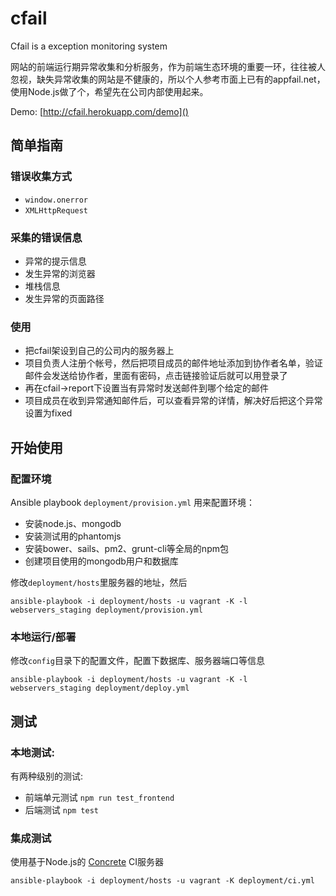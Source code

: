 cfail
=====

Cfail is a exception monitoring system

网站的前端运行期异常收集和分析服务，作为前端生态环境的重要一环，往往被人忽视，缺失异常收集的网站是不健康的，所以个人参考市面上已有的appfail.net，使用Node.js做了个，希望先在公司内部使用起来。

Demo: [http://cfail.herokuapp.com/demo]()

简单指南
-------

### 错误收集方式

 - `window.onerror`
 - `XMLHttpRequest`

### 采集的错误信息

 - 异常的提示信息
 - 发生异常的浏览器
 - 堆栈信息
 - 发生异常的页面路径


### 使用

 - 把cfail架设到自己的公司内的服务器上
 - 项目负责人注册个帐号，然后把项目成员的邮件地址添加到协作者名单，验证邮件会发送给协作者，里面有密码，点击链接验证后就可以用登录了
 - 再在cfail->report下设置当有异常时发送邮件到哪个给定的邮件
 - 项目成员在收到异常通知邮件后，可以查看异常的详情，解决好后把这个异常设置为fixed


开始使用
-------

### 配置环境

Ansible playbook `deployment/provision.yml` 用来配置环境：

 - 安装node.js、mongodb
 - 安装测试用的phantomjs
 - 安装bower、sails、pm2、grunt-cli等全局的npm包
 - 创建项目使用的mongodb用户和数据库

修改`deployment/hosts`里服务器的地址，然后

    ansible-playbook -i deployment/hosts -u vagrant -K -l webservers_staging deployment/provision.yml



### 本地运行/部署

修改`config`目录下的配置文件，配置下数据库、服务器端口等信息

    ansible-playbook -i deployment/hosts -u vagrant -K -l webservers_staging deployment/deploy.yml

测试
---

### 本地测试:

有两种级别的测试:

 - 前端单元测试 `npm run test_frontend`
 - 后端测试 `npm test`

### 集成测试

使用基于Node.js的 [Concrete][] CI服务器

    ansible-playbook -i deployment/hosts -u vagrant -K deployment/ci.yml

[Concrete]: https://github.com/ryankee/concrete